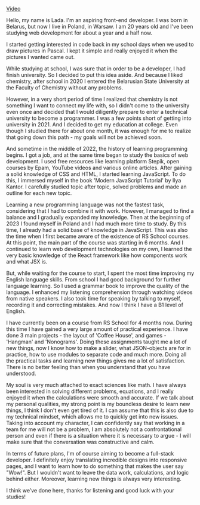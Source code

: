[Video](https://youtu.be/I63JAO3H14s)

Hello, my name is Lada. I'm an aspiring front-end developer. I was born in Belarus, but now I live in Poland, in Warsaw. I am 20 years old and I've been studying web development for about a year and a half now.

I started getting interested in code back in my school days when we used to draw pictures in Pascal. I kept it simple and really enjoyed it when the pictures I wanted came out.

While studying at school, I was sure that in order to be a developer, I had finish university. So I decided to put this idea aside. And because I liked chemistry, after school in 2020 I entered the Belarusian State University at the Faculty of Chemistry without any problems.

However, in a very short period of time I realized that chemistry is not something I want to connect my life with, so I didn't come to the university even once and decided that I would diligently prepare to enter a technical university to become a programmer. I was a few points short of getting into university in 2021. And I decided to get my education at college. Even though I studied there for about one month, it was enough for me to realize that going down this path - my goals will not be achieved soon.

And sometime in the middle of 2022, the history of learning programming begins. I got a job, and at the same time began to study the basics of web development. I used free resources like learning platform Stepik, open courses by Epam, YouTube videos and various online articles. After gaining a solid knowledge of CSS and HTML, I started learning JavaScript. To do this, I immersed myself in the book 'Modern JavaScript Tutorial' by Ilya Kantor. I carefully studied topic after topic, solved problems and made an outline for each new topic.

Learning a new programming language was not the fastest task, considering that I had to combine it with work. However, I managed to find a balance and I gradually expanded my knowledge. Then at the beginning of 2023 I found myself in Poland and I had much more time to study. By this time, I already had a solid base of knowledge in JavaScript. This was also the time when I first became aware of the existence of RS School courses. At this point, the main part of the course was starting in 6 months. And I continued to learn web development technologies on my own, I learned the very basic knowledge of the React framework like how components work and what JSX is. 

But, while waiting for the course to start, I spent the most time improving my English language skills. From school I had good background for further language learning. So I used a grammar book to improve the quality of the language. I enhanced my listening comprehension through watching videos from native speakers. I also took time for speaking by talking to myself, recording it and correcting mistakes. And now I think I have a B1 level of English.

I have currently been on a course from RS School for 4 months now. During this time I have gained a very large amount of practical experience. I have done 3 main projects - the layout of 'Coffee House', and games - 'Hangman' and 'Nonograms'. Doing these assignments taught me a lot of new things, now I know how to make a slider, what JSON-objects are for in practice, how to use modules to separate code and much more. Doing all the practical tasks and learning new things gives me a lot of satisfaction. There is no better feeling than when you understand that you have understood.

My soul is very much attached to exact sciences like math. I have always been interested in solving different problems, equations, and I really enjoyed it when the calculations were smooth and accurate. If we talk about my personal qualities, my strong point is my boundless desire to learn new things, I think I don't even get tired of it. I can assume that this is also due to my technical mindset, which allows me to quickly get into new issues. Taking into account my character, I can confidently say that working in a team for me will not be a problem, I am absolutely not a confrontational person and even if there is a situation where it is necessary to argue - I will make sure that the conversation was constructive and calm.

In terms of future plans, I'm of course aiming to become a full-stack developer. I definitely enjoy translating incredible designs into responsive pages, and I want to learn how to do something that makes the user say "Wow!". But I wouldn't want to leave the data work, calculations, and logic behind either. Moreover, learning new things is always very interesting.

I think we’ve done here, thanks for listening and good luck with your studies!